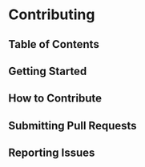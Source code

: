# Contributing

## Table of Contents

## Getting Started

## How to Contribute

## Submitting Pull Requests

## Reporting Issues